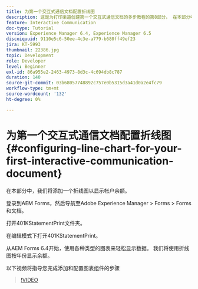 ```yaml
---
title: 为第一个交互式通信文档配置折线图
description: 这是为打印渠道创建第一个交互式通信文档的多步教程的第8部分。 在本部分中，我们将添加一个折线图以显示帐户余额。
feature: Interactive Communication
doc-type: Tutorial
version: Experience Manager 6.4, Experience Manager 6.5
discoiquuid: 9110e5c6-50ee-4c3e-a779-b680ff49ef23
jira: KT-5993
thumbnail: 22386.jpg
topic: Development
role: Developer
level: Beginner
exl-id: 86a955e2-2463-4973-8d3c-4c694db8c787
duration: 140
source-git-commit: 03b68057748892c757e0b5315d3a41d0a2e4fc79
workflow-type: tm+mt
source-wordcount: '132'
ht-degree: 0%

---
```


# 为第一个交互式通信文档配置折线图 {#configuring-line-chart-for-your-first-interactive-communication-document}

在本部分中，我们将添加一个折线图以显示帐户余额。

登录到AEM Forms，然后导航至Adobe Experience Manager > Forms > Forms和文档。

打开401KStatementPrint文件夹。

在编辑模式下打开401KStatementPrint。

从AEM Forms 6.4开始，使用各种类型的图表来轻松显示数据。 我们将使用折线图按年份显示余额。

以下视频将指导您完成添加和配置图表组件的步骤

>[!VIDEO](https://video.tv.adobe.com/v/22386?quality=12&learn=on)
